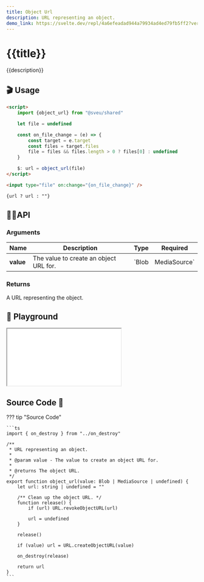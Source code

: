 ```yaml
---
title: Object Url
description: URL representing an object.
demo_link: https://svelte.dev/repl/4a6efeadad944a79934ad4ed79fb5ff2?version=3.55.1
---
```


# {{title}}

{{description}}

## 🎬 Usage

```html
<script>
    import {object_url} from "@sveu/shared"

    let file = undefined

    const on_file_change = (e) => {
        const target = e.target
        const files = target.files
        file = files && files.length > 0 ? files[0] : undefined
    }

    $: url = object_url(file)
</script>

<input type="file" on:change="{on_file_change}" />

{url ? url : ""}
```

## 👩‍💻API

### Arguments

| Name        | Description                            | Type                            | Required|
| ----------- | -------------------------------------- | --------------------------------| --------|
| **value**   | The value to create an object URL for. | `Blob | MediaSource`            | Yes     |

### Returns

A URL representing the object.

## 🧪 Playground

<iframe class="h-120 w-full" src="{{demo_link}}"></iframe>

## Source Code 👀

??? tip "Source Code"

    ```ts
    import { on_destroy } from "../on_destroy"

    /**
     * URL representing an object.
     *
     * @param value - The value to create an object URL for.
     *
     * @returns The object URL.
     */
    export function object_url(value: Blob | MediaSource | undefined) {
        let url: string | undefined = ""

        /** Clean up the object URL. */
        function release() {
            if (url) URL.revokeObjectURL(url)

            url = undefined
        }

        release()

        if (value) url = URL.createObjectURL(value)

        on_destroy(release)

        return url
    }
    ```
